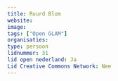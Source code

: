 ```yaml
---
title: Ruurd Blom
website: 
image: 
tags: ["Open GLAM"]
organisaties:
type: persoon
lidnummer: 31
lid open nederland: Ja
Lid Creative Commons Network: Nee
---
```


